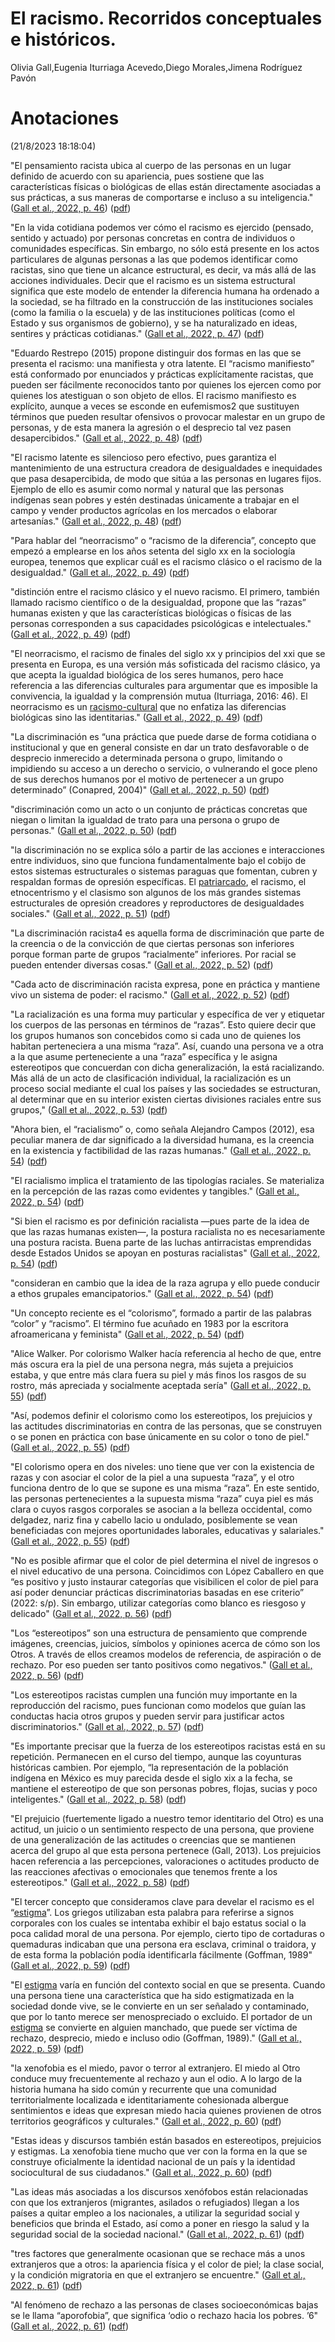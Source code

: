# El racismo. Recorridos conceptuales e históricos.

Olivia Gall,Eugenia Iturriaga Acevedo,Diego Morales,Jimena Rodríguez Pavón

# Anotaciones

(21/8/2023 18:18:04)

"El pensamiento racista ubica al cuerpo de las personas en un lugar definido de acuerdo con su apariencia, pues sostiene que las características físicas o biológicas de ellas están directamente asociadas a sus prácticas, a sus maneras de comportarse e incluso a su inteligencia." ([Gall et al., 2022, p. 46](zotero://select/library/items/7P75KI39)) ([pdf](zotero://open-pdf/library/items/NMGGVDU2?page=46&annotation=WVF69J3X))

"En la vida cotidiana podemos ver cómo el racismo es ejercido (pensado, sentido y actuado) por personas concretas en contra de individuos o comunidades específicas. Sin embargo, no sólo está presente en los actos particulares de algunas personas a las que podemos identificar como racistas, sino que tiene un alcance estructural, es decir, va más allá de las acciones individuales. Decir que el racismo es un sistema estructural significa que este modelo de entender la diferencia humana ha ordenado a la sociedad, se ha filtrado en la construcción de las instituciones sociales (como la familia o la escuela) y de las instituciones políticas (como el Estado y sus organismos de gobierno), y se ha naturalizado en ideas, sentires y prácticas cotidianas." ([Gall et al., 2022, p. 47](zotero://select/library/items/7P75KI39)) ([pdf](zotero://open-pdf/library/items/NMGGVDU2?page=47&annotation=VWL4VDK7))

"Eduardo Restrepo (2015) propone distinguir dos formas en las que se presenta el racismo: una manifiesta y otra latente. El “racismo manifiesto” está conformado por enunciados y prácticas explícitamente racistas, que pueden ser fácilmente reconocidos tanto por quienes los ejercen como por quienes los atestiguan o son objeto de ellos. El racismo manifiesto es explícito, aunque a veces se esconde en eufemismos2 que sustituyen términos que pueden resultar ofensivos o provocar malestar en un grupo de personas, y de esta manera la agresión o el desprecio tal vez pasen desapercibidos." ([Gall et al., 2022, p. 48](zotero://select/library/items/7P75KI39)) ([pdf](zotero://open-pdf/library/items/NMGGVDU2?page=48&annotation=KAT2BDHK))

"El racismo latente es silencioso pero efectivo, pues garantiza el mantenimiento de una estructura creadora de desigualdades e inequidades que pasa desapercibida, de modo que sitúa a las personas en lugares fijos. Ejemplo de ello es asumir como normal y natural que las personas indígenas sean pobres y estén destinadas únicamente a trabajar en el campo y vender productos agrícolas en los mercados o elaborar artesanías." ([Gall et al., 2022, p. 48](zotero://select/library/items/7P75KI39)) ([pdf](zotero://open-pdf/library/items/NMGGVDU2?page=48&annotation=FETMG43T))

"Para hablar del “neorracismo” o “racismo de la diferencia”, concepto que empezó a emplearse en los años setenta del siglo xx en la sociología europea, tenemos que explicar cuál es el racismo clásico o el racismo de la desigualdad." ([Gall et al., 2022, p. 49](zotero://select/library/items/7P75KI39)) ([pdf](zotero://open-pdf/library/items/NMGGVDU2?page=49&annotation=DN4FSKY4))

"distinción entre el racismo clásico y el nuevo racismo. El primero, también llamado racismo científico o de la desigualdad, propone que las “razas” humanas existen y que las características biológicas o físicas de las personas corresponden a sus capacidades psicológicas e intelectuales." ([Gall et al., 2022, p. 49](zotero://select/library/items/7P75KI39)) ([pdf](zotero://open-pdf/library/items/NMGGVDU2?page=49&annotation=BHSYTZBP))

"El neorracismo, el racismo de finales del siglo xx y principios del xxi que se presenta en Europa, es una versión más sofisticada del racismo clásico, ya que acepta la igualdad biológica de los seres humanos, pero hace referencia a las diferencias culturales para argumentar que es imposible la convivencia, la igualdad y la comprensión mutua (Iturriaga, 2016: 46). El neorracismo es un [racismo-cultural](racismo-cultural.md) que no enfatiza las diferencias biológicas sino las identitarias." ([Gall et al., 2022, p. 49](zotero://select/library/items/7P75KI39)) ([pdf](zotero://open-pdf/library/items/NMGGVDU2?page=49&annotation=KLP5SQP8))

"La discriminación es “una práctica que puede darse de forma cotidiana o institucional y que en general consiste en dar un trato desfavorable o de desprecio inmerecido a determinada persona o grupo, limitando o impidiendo su acceso a un derecho o servicio, o vulnerando el goce pleno de sus derechos humanos por el motivo de pertenecer a un grupo determinado” (Conapred, 2004)" ([Gall et al., 2022, p. 50](zotero://select/library/items/7P75KI39)) ([pdf](zotero://open-pdf/library/items/NMGGVDU2?page=50&annotation=WP4E72TE))

"discriminación como un acto o un conjunto de prácticas concretas que niegan o limitan la igualdad de trato para una persona o grupo de personas." ([Gall et al., 2022, p. 50](zotero://select/library/items/7P75KI39)) ([pdf](zotero://open-pdf/library/items/NMGGVDU2?page=50&annotation=GDTQ9H45))

"la discriminación no se explica sólo a partir de las acciones e interacciones entre individuos, sino que funciona fundamentalmente bajo el cobijo de estos sistemas estructurales o sistemas paraguas que fomentan, cubren y respaldan formas de opresión específicas. El [patriarcado](patriarcado.md), el racismo, el etnocentrismo y el clasismo son algunos de los más grandes sistemas estructurales de opresión creadores y reproductores de desigualdades sociales." ([Gall et al., 2022, p. 51](zotero://select/library/items/7P75KI39)) ([pdf](zotero://open-pdf/library/items/NMGGVDU2?page=51&annotation=952M8XYF))

"La discriminación racista4 es aquella forma de discriminación que parte de la creencia o de la convicción de que ciertas personas son inferiores porque forman parte de grupos “racialmente” inferiores. Por racial se pueden entender diversas cosas." ([Gall et al., 2022, p. 52](zotero://select/library/items/7P75KI39)) ([pdf](zotero://open-pdf/library/items/NMGGVDU2?page=52&annotation=XGZJXYM6))

"Cada acto de discriminación racista expresa, pone en práctica y mantiene vivo un sistema de poder: el racismo." ([Gall et al., 2022, p. 52](zotero://select/library/items/7P75KI39)) ([pdf](zotero://open-pdf/library/items/NMGGVDU2?page=52&annotation=DM3WFA28))

"La racialización es una forma muy particular y específica de ver y etiquetar los cuerpos de las personas en términos de “razas”. Esto quiere decir que los grupos humanos son concebidos como si cada uno de quienes los habitan perteneciera a una misma “raza”. Así, cuando una persona ve a otra a la que asume perteneciente a una “raza” específica y le asigna estereotipos que concuerdan con dicha generalización, la está racializando. Más allá de un acto de clasificación individual, la racialización es un proceso social mediante el cual los países y las sociedades se estructuran, al determinar que en su interior existen ciertas divisiones raciales entre sus grupos," ([Gall et al., 2022, p. 53](zotero://select/library/items/7P75KI39)) ([pdf](zotero://open-pdf/library/items/NMGGVDU2?page=53&annotation=T885A9RR))

"Ahora bien, el “racialismo” o, como señala Alejandro Campos (2012), esa peculiar manera de dar significado a la diversidad humana, es la creencia en la existencia y factibilidad de las razas humanas." ([Gall et al., 2022, p. 54](zotero://select/library/items/7P75KI39)) ([pdf](zotero://open-pdf/library/items/NMGGVDU2?page=54&annotation=ESLHVC69))

"El racialismo implica el tratamiento de las tipologías raciales. Se materializa en la percepción de las razas como evidentes y tangibles." ([Gall et al., 2022, p. 54](zotero://select/library/items/7P75KI39)) ([pdf](zotero://open-pdf/library/items/NMGGVDU2?page=54&annotation=R4ZURN8S))

"Si bien el racismo es por definición racialista —pues parte de la idea de que las razas humanas existen—, la postura racialista no es necesariamente una postura racista. Buena parte de las luchas antirracistas emprendidas desde Estados Unidos se apoyan en posturas racialistas" ([Gall et al., 2022, p. 54](zotero://select/library/items/7P75KI39)) ([pdf](zotero://open-pdf/library/items/NMGGVDU2?page=54&annotation=ECADJATS))

"consideran en cambio que la idea de la raza agrupa y ello puede conducir a ethos grupales emancipatorios." ([Gall et al., 2022, p. 54](zotero://select/library/items/7P75KI39)) ([pdf](zotero://open-pdf/library/items/NMGGVDU2?page=54&annotation=53569F6R))

"Un concepto reciente es el “colorismo”, formado a partir de las palabras “color” y “racismo”. El término fue acuñado en 1983 por la escritora afroamericana y feminista" ([Gall et al., 2022, p. 54](zotero://select/library/items/7P75KI39)) ([pdf](zotero://open-pdf/library/items/NMGGVDU2?page=54&annotation=HH983KGP))

"Alice Walker. Por colorismo Walker hacía referencia al hecho de que, entre más oscura era la piel de una persona negra, más sujeta a prejuicios estaba, y que entre más clara fuera su piel y más finos los rasgos de su rostro, más apreciada y socialmente aceptada sería" ([Gall et al., 2022, p. 55](zotero://select/library/items/7P75KI39)) ([pdf](zotero://open-pdf/library/items/NMGGVDU2?page=55&annotation=AZPS6ZQK))

"Así, podemos definir el colorismo como los estereotipos, los prejuicios y las actitudes discriminatorias en contra de las personas, que se construyen o se ponen en práctica con base únicamente en su color o tono de piel." ([Gall et al., 2022, p. 55](zotero://select/library/items/7P75KI39)) ([pdf](zotero://open-pdf/library/items/NMGGVDU2?page=55&annotation=PL7UW3VF))

"El colorismo opera en dos niveles: uno tiene que ver con la existencia de razas y con asociar el color de la piel a una supuesta “raza”, y el otro funciona dentro de lo que se supone es una misma “raza”. En este sentido, las personas pertenecientes a la supuesta misma “raza” cuya piel es más clara o cuyos rasgos corporales se asocian a la belleza occidental, como delgadez, nariz fina y cabello lacio u ondulado, posiblemente se vean beneficiadas con mejores oportunidades laborales, educativas y salariales." ([Gall et al., 2022, p. 55](zotero://select/library/items/7P75KI39)) ([pdf](zotero://open-pdf/library/items/NMGGVDU2?page=55&annotation=CI28JM2W))

"No es posible afirmar que el color de piel determina el nivel de ingresos o el nivel educativo de una persona. Coincidimos con López Caballero en que “es positivo y justo instaurar categorías que visibilicen el color de piel para así poder denunciar prácticas discriminatorias basadas en ese criterio” (2022: s/p). Sin embargo, utilizar categorías como blanco es riesgoso y delicado" ([Gall et al., 2022, p. 56](zotero://select/library/items/7P75KI39)) ([pdf](zotero://open-pdf/library/items/NMGGVDU2?page=56&annotation=CWRJ5R82))

"Los “estereotipos” son una estructura de pensamiento que comprende imágenes, creencias, juicios, símbolos y opiniones acerca de cómo son los Otros. A través de ellos creamos modelos de referencia, de aspiración o de rechazo. Por eso pueden ser tanto positivos como negativos." ([Gall et al., 2022, p. 56](zotero://select/library/items/7P75KI39)) ([pdf](zotero://open-pdf/library/items/NMGGVDU2?page=56&annotation=WIUFXALP))

"Los estereotipos racistas cumplen una función muy importante en la reproducción del racismo, pues funcionan como modelos que guían las conductas hacia otros grupos y pueden servir para justificar actos discriminatorios." ([Gall et al., 2022, p. 57](zotero://select/library/items/7P75KI39)) ([pdf](zotero://open-pdf/library/items/NMGGVDU2?page=57&annotation=ULHRUYEP))

"Es importante precisar que la fuerza de los estereotipos racistas está en su repetición. Permanecen en el curso del tiempo, aunque las coyunturas históricas cambien. Por ejemplo, “la representación de la población indígena en México es muy parecida desde el siglo xix a la fecha, se mantiene el estereotipo de que son personas pobres, flojas, sucias y poco inteligentes." ([Gall et al., 2022, p. 58](zotero://select/library/items/7P75KI39)) ([pdf](zotero://open-pdf/library/items/NMGGVDU2?page=58&annotation=U3K6B2FP))

"El prejuicio (fuertemente ligado a nuestro temor identitario del Otro) es una actitud, un juicio o un sentimiento respecto de una persona, que proviene de una generalización de las actitudes o creencias que se mantienen acerca del grupo al que esta persona pertenece (Gall, 2013). Los prejuicios hacen referencia a las percepciones, valoraciones o actitudes producto de las reacciones afectivas o emocionales que tenemos frente a los estereotipos." ([Gall et al., 2022, p. 58](zotero://select/library/items/7P75KI39)) ([pdf](zotero://open-pdf/library/items/NMGGVDU2?page=58&annotation=W48IF6GD))

"El tercer concepto que consideramos clave para develar el racismo es el “[estigma](estigma.md)”. Los griegos utilizaban esta palabra para referirse a signos corporales con los cuales se intentaba exhibir el bajo estatus social o la poca calidad moral de una persona. Por ejemplo, cierto tipo de cortaduras o quemaduras indicaban que una persona era esclava, criminal o traidora, y de esta forma la población podía identificarla fácilmente (Goffman, 1989" ([Gall et al., 2022, p. 59](zotero://select/library/items/7P75KI39)) ([pdf](zotero://open-pdf/library/items/NMGGVDU2?page=59&annotation=9ENQREM2))

"El [estigma](estigma.md) varía en función del contexto social en que se presenta. Cuando una persona tiene una característica que ha sido estigmatizada en la sociedad donde vive, se le convierte en un ser señalado y contaminado, que por lo tanto merece ser menospreciado o excluido. El portador de un [estigma](estigma.md) se convierte en alguien manchado, que puede ser víctima de rechazo, desprecio, miedo e incluso odio (Goffman, 1989)." ([Gall et al., 2022, p. 59](zotero://select/library/items/7P75KI39)) ([pdf](zotero://open-pdf/library/items/NMGGVDU2?page=59&annotation=SC6QU74S))

"la xenofobia es el miedo, pavor o terror al extranjero. El miedo al Otro conduce muy frecuentemente al rechazo y aun el odio. A lo largo de la historia humana ha sido común y recurrente que una comunidad territorialmente localizada e identitariamente cohesionada albergue sentimientos e ideas que expresan miedo hacia quienes provienen de otros territorios geográficos y culturales." ([Gall et al., 2022, p. 60](zotero://select/library/items/7P75KI39)) ([pdf](zotero://open-pdf/library/items/NMGGVDU2?page=60&annotation=6KTVH88H))

"Estas ideas y discursos también están basados en estereotipos, prejuicios y estigmas. La xenofobia tiene mucho que ver con la forma en la que se construye oficialmente la identidad nacional de un país y la identidad sociocultural de sus ciudadanos." ([Gall et al., 2022, p. 60](zotero://select/library/items/7P75KI39)) ([pdf](zotero://open-pdf/library/items/NMGGVDU2?page=60&annotation=83EMMD2U))

"Las ideas más asociadas a los discursos xenófobos están relacionadas con que los extranjeros (migrantes, asilados o refugiados) llegan a los países a quitar empleo a los nacionales, a utilizar la seguridad social y beneficios que brinda el Estado, así como a poner en riesgo la salud y la seguridad social de la sociedad nacional." ([Gall et al., 2022, p. 61](zotero://select/library/items/7P75KI39)) ([pdf](zotero://open-pdf/library/items/NMGGVDU2?page=61&annotation=CBAX22C3))

"tres factores que generalmente ocasionan que se rechace más a unos extranjeros que a otros: la apariencia física y el color de piel; la clase social, y la condición migratoria en que el extranjero se encuentre." ([Gall et al., 2022, p. 61](zotero://select/library/items/7P75KI39)) ([pdf](zotero://open-pdf/library/items/NMGGVDU2?page=61&annotation=3ML822NN))

"Al fenómeno de rechazo a las personas de clases socioeconómicas bajas se le llama “aporofobia”, que significa ‘odio o rechazo hacia los pobres. ’6" ([Gall et al., 2022, p. 61](zotero://select/library/items/7P75KI39)) ([pdf](zotero://open-pdf/library/items/NMGGVDU2?page=61&annotation=I4KQF5Y4))
